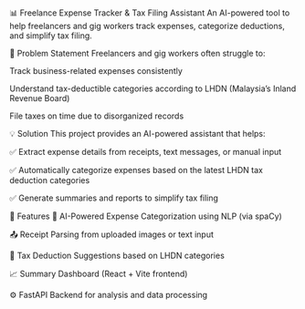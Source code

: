 📊 Freelance Expense Tracker & Tax Filing Assistant
An AI-powered tool to help freelancers and gig workers track expenses, categorize deductions, and simplify tax filing.

🧩 Problem Statement
Freelancers and gig workers often struggle to:

Track business-related expenses consistently

Understand tax-deductible categories according to LHDN (Malaysia’s Inland Revenue Board)

File taxes on time due to disorganized records

💡 Solution
This project provides an AI-powered assistant that helps:

✅ Extract expense details from receipts, text messages, or manual input

✅ Automatically categorize expenses based on the latest LHDN tax deduction categories

✅ Generate summaries and reports to simplify tax filing

🚀 Features
🧠 AI-Powered Expense Categorization using NLP (via spaCy)

📤 Receipt Parsing from uploaded images or text input

📁 Tax Deduction Suggestions based on LHDN categories

📈 Summary Dashboard (React + Vite frontend)

⚙️ FastAPI Backend for analysis and data processing
